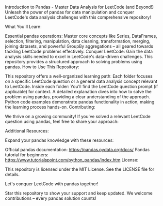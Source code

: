Introduction to Pandas - Master Data Analysis for LeetCode (and Beyond!)
Unleash the power of pandas for data manipulation and conquer LeetCode's data analysis challenges with this comprehensive repository!

What You'll Learn:

Essential pandas operations: Master core concepts like Series, DataFrames, selection, filtering, manipulation, data cleaning, transformation, merging, joining datasets, and powerful GroupBy aggregations – all geared towards tackling LeetCode problems effectively.
Conquer LeetCode: Gain the data analysis skills needed to excel in LeetCode's data-driven challenges. This repository provides a structured approach to solving problems using pandas.
How to Use This Repository:

This repository offers a well-organized learning path:
Each folder focuses on a specific LeetCode question or a general data analysis concept relevant to LeetCode.
Inside each folder:
You'll find the LeetCode question prompt (if applicable) for context.
A detailed explanation dives into how to solve the problem using pandas, providing a clear understanding of the approach.
Python code examples demonstrate pandas functionality in action, making the learning process hands-on.
Contributing:

We thrive on a growing community! If you've solved a relevant LeetCode question using pandas, feel free to share your approach:

Additional Resources:

Expand your pandas knowledge with these resources:

Official pandas documentation: https://pandas.pydata.org/docs/
Pandas tutorial for beginners: https://www.tutorialspoint.com/python_pandas/index.htm
License:

This repository is licensed under the MIT License. See the LICENSE file for details.

Let's conquer LeetCode with pandas together!

Star this repository to show your support and keep updated. We welcome contributions – every pandas solution counts!
